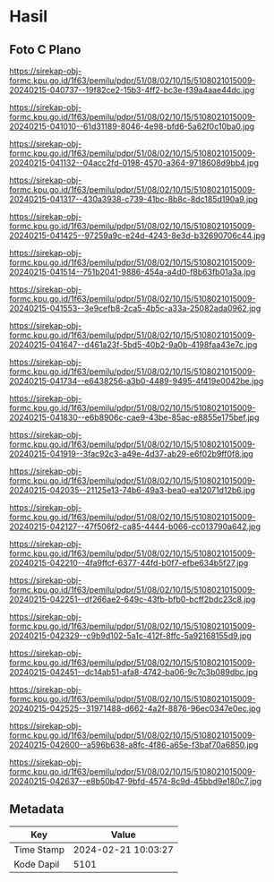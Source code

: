 # Hasil

## Foto C Plano

https://sirekap-obj-formc.kpu.go.id/1f63/pemilu/pdpr/51/08/02/10/15/5108021015009-20240215-040737--19f82ce2-15b3-4ff2-bc3e-f39a4aae44dc.jpg

https://sirekap-obj-formc.kpu.go.id/1f63/pemilu/pdpr/51/08/02/10/15/5108021015009-20240215-041010--61d31189-8046-4e98-bfd6-5a62f0c10ba0.jpg

https://sirekap-obj-formc.kpu.go.id/1f63/pemilu/pdpr/51/08/02/10/15/5108021015009-20240215-041132--04acc2fd-0198-4570-a364-9718608d9bb4.jpg

https://sirekap-obj-formc.kpu.go.id/1f63/pemilu/pdpr/51/08/02/10/15/5108021015009-20240215-041317--430a3938-c739-41bc-8b8c-8dc185d190a9.jpg

https://sirekap-obj-formc.kpu.go.id/1f63/pemilu/pdpr/51/08/02/10/15/5108021015009-20240215-041425--97259a9c-e24d-4243-8e3d-b32690706c44.jpg

https://sirekap-obj-formc.kpu.go.id/1f63/pemilu/pdpr/51/08/02/10/15/5108021015009-20240215-041514--751b2041-9886-454a-a4d0-f8b63fb01a3a.jpg

https://sirekap-obj-formc.kpu.go.id/1f63/pemilu/pdpr/51/08/02/10/15/5108021015009-20240215-041553--3e9cefb8-2ca5-4b5c-a33a-25082ada0962.jpg

https://sirekap-obj-formc.kpu.go.id/1f63/pemilu/pdpr/51/08/02/10/15/5108021015009-20240215-041647--d461a23f-5bd5-40b2-9a0b-4198faa43e7c.jpg

https://sirekap-obj-formc.kpu.go.id/1f63/pemilu/pdpr/51/08/02/10/15/5108021015009-20240215-041734--e6438256-a3b0-4489-9495-4f419e0042be.jpg

https://sirekap-obj-formc.kpu.go.id/1f63/pemilu/pdpr/51/08/02/10/15/5108021015009-20240215-041830--e6b8906c-cae9-43be-85ac-e8855e175bef.jpg

https://sirekap-obj-formc.kpu.go.id/1f63/pemilu/pdpr/51/08/02/10/15/5108021015009-20240215-041919--3fac92c3-a49e-4d37-ab29-e6f02b9ff0f8.jpg

https://sirekap-obj-formc.kpu.go.id/1f63/pemilu/pdpr/51/08/02/10/15/5108021015009-20240215-042035--21125e13-74b6-49a3-bea0-ea12071d12b6.jpg

https://sirekap-obj-formc.kpu.go.id/1f63/pemilu/pdpr/51/08/02/10/15/5108021015009-20240215-042127--47f506f2-ca85-4444-b066-cc013790a642.jpg

https://sirekap-obj-formc.kpu.go.id/1f63/pemilu/pdpr/51/08/02/10/15/5108021015009-20240215-042210--4fa9ffcf-6377-44fd-b0f7-efbe634b5f27.jpg

https://sirekap-obj-formc.kpu.go.id/1f63/pemilu/pdpr/51/08/02/10/15/5108021015009-20240215-042251--df266ae2-649c-43fb-bfb0-bcff2bdc23c8.jpg

https://sirekap-obj-formc.kpu.go.id/1f63/pemilu/pdpr/51/08/02/10/15/5108021015009-20240215-042329--c9b9d102-5a1c-412f-8ffc-5a92168155d9.jpg

https://sirekap-obj-formc.kpu.go.id/1f63/pemilu/pdpr/51/08/02/10/15/5108021015009-20240215-042451--dc14ab51-afa8-4742-ba06-9c7c3b089dbc.jpg

https://sirekap-obj-formc.kpu.go.id/1f63/pemilu/pdpr/51/08/02/10/15/5108021015009-20240215-042525--31971488-d662-4a2f-8876-96ec0347e0ec.jpg

https://sirekap-obj-formc.kpu.go.id/1f63/pemilu/pdpr/51/08/02/10/15/5108021015009-20240215-042600--a596b638-a8fc-4f86-a65e-f3baf70a6850.jpg

https://sirekap-obj-formc.kpu.go.id/1f63/pemilu/pdpr/51/08/02/10/15/5108021015009-20240215-042637--e8b50b47-9bfd-4574-8c9d-45bbd9e180c7.jpg


## Metadata

| Key        | Value               |
| ---------- | ------------------- |
| Time Stamp | 2024-02-21 10:03:27 |
| Kode Dapil | 5101                |



